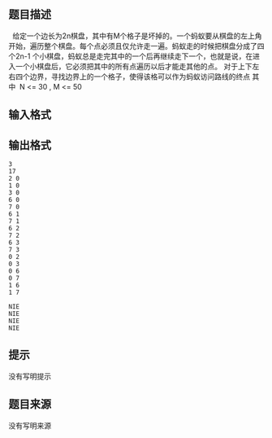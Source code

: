 


## 题目描述
  
给定一个边长为2n棋盘，其中有M个格子是坏掉的。一个蚂蚁要从棋盘的左上角开始，遍历整个棋盘。每个点必须且仅允许走一遍。蚂蚁走的时候把棋盘分成了四个2n-1 个小棋盘，蚂蚁总是走完其中的一个后再继续走下一个，也就是说，在进入一个小棋盘后，它必须把其中的所有点遍历以后才能走其他的点。
对于上下左右四个边界，寻找边界上的一个格子，使得该格可以作为蚂蚁访问路线的终点
其中  N <= 30 , M <= 50 
## 输入格式
## 输出格式

```input1
3
17
2 0
1 0
3 0
6 0
7 0
6 1
7 1
6 2
7 2
6 3
7 3
0 2
0 3
0 6
0 7
1 6
1 7

```
```output1
NIE
NIE
NIE
NIE
```

## 提示
没有写明提示
## 题目来源
没有写明来源


